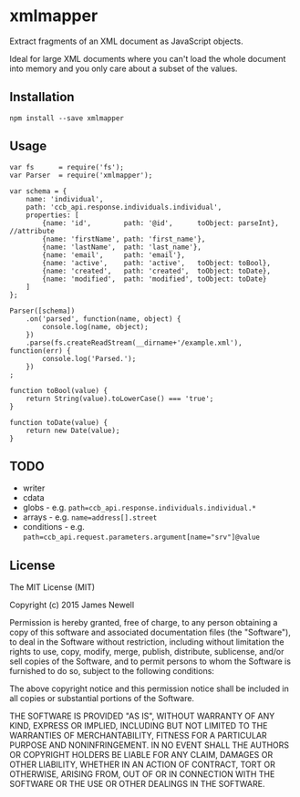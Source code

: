 # xmlmapper

Extract fragments of an XML document as JavaScript objects.

Ideal for large XML documents where you can't load the whole document into memory and you only care about a subset of the values.

## Installation 

    npm install --save xmlmapper
    
## Usage

    var fs      = require('fs');
    var Parser  = require('xmlmapper');

    var schema = {
        name: 'individual',
        path: 'ccb_api.response.individuals.individual',
        properties: [
            {name: 'id',        path: '@id',      toObject: parseInt}, //attribute
            {name: 'firstName', path: 'first_name'},
            {name: 'lastName',  path: 'last_name'},
            {name: 'email',     path: 'email'},
            {name: 'active',    path: 'active',   toObject: toBool},
            {name: 'created',   path: 'created',  toObject: toDate},
            {name: 'modified',  path: 'modified', toObject: toDate}
        ]
    };
    
    Parser([schema])
        .on('parsed', function(name, object) {
            console.log(name, object);
        })
        .parse(fs.createReadStream(__dirname+'/example.xml'), function(err) {
            console.log('Parsed.');
        })
    ;
    
    function toBool(value) {
    	return String(value).toLowerCase() === 'true';
    }
    
    function toDate(value) {
    	return new Date(value);
    }

## TODO

 - writer
 - cdata
 - globs - e.g. `path=ccb_api.response.individuals.individual.*`
 - arrays - e.g. `name=address[].street`
 - conditions - e.g. `path=ccb_api.request.parameters.argument[name="srv"]@value`
 
## License

The MIT License (MIT)

Copyright (c) 2015 James Newell

Permission is hereby granted, free of charge, to any person obtaining a copy of this software and associated documentation files (the "Software"), to deal in the Software without restriction, including without limitation the rights to use, copy, modify, merge, publish, distribute, sublicense, and/or sell copies of the Software, and to permit persons to whom the Software is furnished to do so, subject to the following conditions:

The above copyright notice and this permission notice shall be included in all copies or substantial portions of the Software.

THE SOFTWARE IS PROVIDED "AS IS", WITHOUT WARRANTY OF ANY KIND, EXPRESS OR IMPLIED, INCLUDING BUT NOT LIMITED TO THE WARRANTIES OF MERCHANTABILITY, FITNESS FOR A PARTICULAR PURPOSE AND NONINFRINGEMENT. IN NO EVENT SHALL THE AUTHORS OR COPYRIGHT HOLDERS BE LIABLE FOR ANY CLAIM, DAMAGES OR OTHER LIABILITY, WHETHER IN AN ACTION OF CONTRACT, TORT OR OTHERWISE, ARISING FROM, OUT OF OR IN CONNECTION WITH THE SOFTWARE OR THE USE OR OTHER DEALINGS IN THE SOFTWARE.
